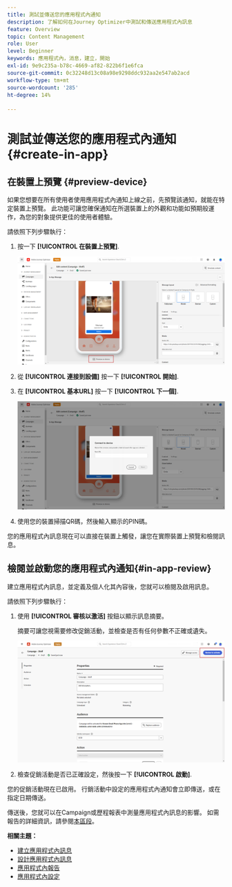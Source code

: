 ```yaml
---
title: 測試並傳送您的應用程式內通知
description: 了解如何在Journey Optimizer中測試和傳送應用程式內訊息
feature: Overview
topic: Content Management
role: User
level: Beginner
keywords: 應用程式內，消息，建立，開始
exl-id: 9e9c235a-b78c-4669-af82-822b6f1e6fca
source-git-commit: 0c32248d13c08a98e9298ddc932aa2e547ab2acd
workflow-type: tm+mt
source-wordcount: '285'
ht-degree: 14%

---
```


# 測試並傳送您的應用程式內通知 {#create-in-app}

## 在裝置上預覽 {#preview-device}

如果您想要在所有使用者使用應用程式內通知上線之前，先預覽該通知，就能在特定裝置上預覽。 此功能可讓您確保通知在所選裝置上的外觀和功能如預期般運作，為您的對象提供更佳的使用者體驗。

請依照下列步驟執行：

1. 按一下 **[!UICONTROL 在裝置上預覽]**.

   ![](assets/in_app_create_6.png)

1. 從 **[!UICONTROL 連接到設備]** 按一下 **[!UICONTROL 開始]**.

1. 在 **[!UICONTROL 基本URL]** 按一下 **[!UICONTROL 下一個]**.

   ![](assets/in_app_create_7.png)

1. 使用您的裝置掃描QR碼，然後輸入顯示的PIN碼。

您的應用程式內訊息現在可以直接在裝置上觸發，讓您在實際裝置上預覽和檢閱訊息。

## 檢閱並啟動您的應用程式內通知{#in-app-review}

建立應用程式內訊息，並定義及個人化其內容後，您就可以檢閱及啟用訊息。

請依照下列步驟執行：

1. 使用 **[!UICONTROL 審核以激活]** 按鈕以顯示訊息摘要。

   摘要可讓您視需要修改促銷活動，並檢查是否有任何參數不正確或遺失。

   ![](assets/in_app_create_5.png)

1. 檢查促銷活動是否已正確設定，然後按一下 **[!UICONTROL 啟動]**.

您的促銷活動現在已啟用。 行銷活動中設定的應用程式內通知會立即傳送，或在指定日期傳送。

傳送後，您就可以在Campaign或歷程報表中測量應用程式內訊息的影響。 如需報告的詳細資訊，請參閱[本區段](../reports/campaign-global-report.md#inapp-report)。

**相關主題：**

* [建立應用程式內訊息](create-in-app.md)
* [設計應用程式內訊息](design-in-app.md)
* [應用程式內報告](../reports/campaign-global-report.md#inapp-report)
* [應用程式內設定](inapp-configuration.md)
